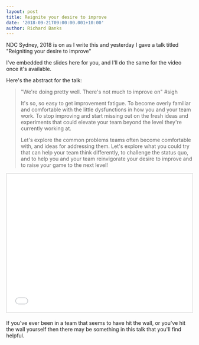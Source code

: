 ```yaml
---
layout: post
title: Reignite your desire to improve
date: '2018-09-21T09:00:00.001+10:00'
author: Richard Banks
---
```


NDC Sydney, 2018 is on as I write this and yesterday I gave a talk titled "Reigniting your desire to improve"

I've embedded the slides here for you, and I'll do the same for the video once it's available.

Here's the abstract for the talk:

> "We're doing pretty well. There's not much to improve on" #sigh
>
> It's so, so easy to get improvement fatigue. To become overly familiar and comfortable with the little dysfunctions in how you and your team work. To stop improving and start missing out on the fresh ideas and experiments that could elevate your team beyond the level they're currently working at.
>
>Let's explore the common problems teams often become comfortable with, and ideas for addressing them. Let's explore what you could try that can help your team think differently, to challenge the status quo, and to help you and your team reinvigorate your desire to improve and to raise your game to the next level!

<iframe src="//www.slideshare.net/slideshow/embed_code/key/cfkia3NevHLwJy" width="595" height="375" frameborder="0" marginwidth="0" marginheight="0" scrolling="no" style="border:1px solid #CCC; border-width:1px; margin-bottom:5px; max-width: 100%;" allowfullscreen> </iframe>

If you've ever been in a team that seems to have hit the wall, or you've hit the wall yourself then there may be something in this talk that you'll find helpful.